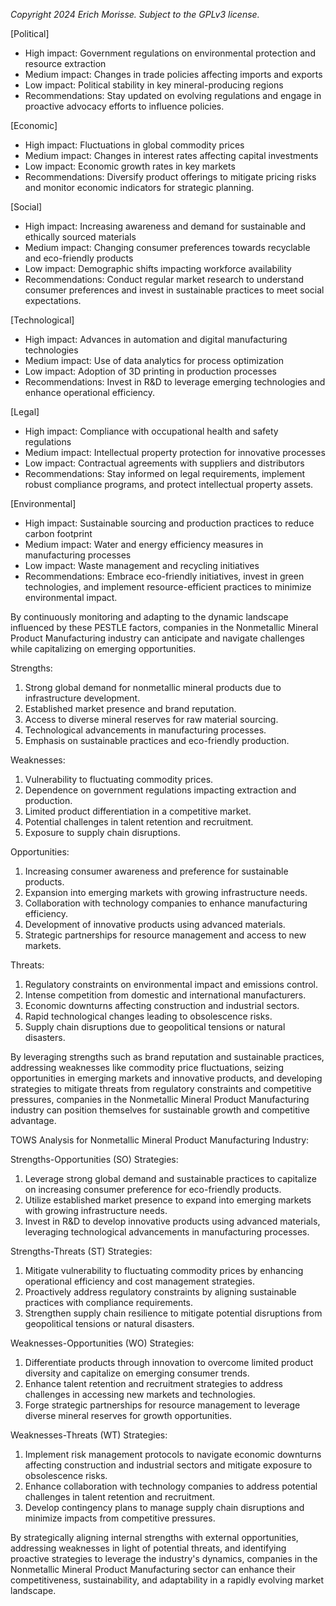 *Copyright 2024 Erich Morisse.  Subject to the GPLv3 license.*


[Political]
- High impact: Government regulations on environmental protection and resource extraction
- Medium impact: Changes in trade policies affecting imports and exports
- Low impact: Political stability in key mineral-producing regions
- Recommendations: Stay updated on evolving regulations and engage in proactive advocacy efforts to influence policies.

[Economic]
- High impact: Fluctuations in global commodity prices
- Medium impact: Changes in interest rates affecting capital investments
- Low impact: Economic growth rates in key markets
- Recommendations: Diversify product offerings to mitigate pricing risks and monitor economic indicators for strategic planning.

[Social]
- High impact: Increasing awareness and demand for sustainable and ethically sourced materials
- Medium impact: Changing consumer preferences towards recyclable and eco-friendly products
- Low impact: Demographic shifts impacting workforce availability
- Recommendations: Conduct regular market research to understand consumer preferences and invest in sustainable practices to meet social expectations.

[Technological]
- High impact: Advances in automation and digital manufacturing technologies
- Medium impact: Use of data analytics for process optimization
- Low impact: Adoption of 3D printing in production processes
- Recommendations: Invest in R&D to leverage emerging technologies and enhance operational efficiency.

[Legal]
- High impact: Compliance with occupational health and safety regulations
- Medium impact: Intellectual property protection for innovative processes
- Low impact: Contractual agreements with suppliers and distributors
- Recommendations: Stay informed on legal requirements, implement robust compliance programs, and protect intellectual property assets.

[Environmental]
- High impact: Sustainable sourcing and production practices to reduce carbon footprint
- Medium impact: Water and energy efficiency measures in manufacturing processes
- Low impact: Waste management and recycling initiatives
- Recommendations: Embrace eco-friendly initiatives, invest in green technologies, and implement resource-efficient practices to minimize environmental impact. 

By continuously monitoring and adapting to the dynamic landscape influenced by these PESTLE factors, companies in the Nonmetallic Mineral Product Manufacturing industry can anticipate and navigate challenges while capitalizing on emerging opportunities.

Strengths:
1. Strong global demand for nonmetallic mineral products due to infrastructure development.
2. Established market presence and brand reputation.
3. Access to diverse mineral reserves for raw material sourcing.
4. Technological advancements in manufacturing processes.
5. Emphasis on sustainable practices and eco-friendly production.

Weaknesses:
1. Vulnerability to fluctuating commodity prices.
2. Dependence on government regulations impacting extraction and production.
3. Limited product differentiation in a competitive market.
4. Potential challenges in talent retention and recruitment.
5. Exposure to supply chain disruptions.

Opportunities:
1. Increasing consumer awareness and preference for sustainable products.
2. Expansion into emerging markets with growing infrastructure needs.
3. Collaboration with technology companies to enhance manufacturing efficiency.
4. Development of innovative products using advanced materials.
5. Strategic partnerships for resource management and access to new markets.

Threats:
1. Regulatory constraints on environmental impact and emissions control.
2. Intense competition from domestic and international manufacturers.
3. Economic downturns affecting construction and industrial sectors.
4. Rapid technological changes leading to obsolescence risks.
5. Supply chain disruptions due to geopolitical tensions or natural disasters.

By leveraging strengths such as brand reputation and sustainable practices, addressing weaknesses like commodity price fluctuations, seizing opportunities in emerging markets and innovative products, and developing strategies to mitigate threats from regulatory constraints and competitive pressures, companies in the Nonmetallic Mineral Product Manufacturing industry can position themselves for sustainable growth and competitive advantage.

TOWS Analysis for Nonmetallic Mineral Product Manufacturing Industry:

Strengths-Opportunities (SO) Strategies:
1. Leverage strong global demand and sustainable practices to capitalize on increasing consumer preference for eco-friendly products.
2. Utilize established market presence to expand into emerging markets with growing infrastructure needs.
3. Invest in R&D to develop innovative products using advanced materials, leveraging technological advancements in manufacturing processes.

Strengths-Threats (ST) Strategies:
1. Mitigate vulnerability to fluctuating commodity prices by enhancing operational efficiency and cost management strategies.
2. Proactively address regulatory constraints by aligning sustainable practices with compliance requirements.
3. Strengthen supply chain resilience to mitigate potential disruptions from geopolitical tensions or natural disasters.

Weaknesses-Opportunities (WO) Strategies:
1. Differentiate products through innovation to overcome limited product diversity and capitalize on emerging consumer trends.
2. Enhance talent retention and recruitment strategies to address challenges in accessing new markets and technologies.
3. Forge strategic partnerships for resource management to leverage diverse mineral reserves for growth opportunities.

Weaknesses-Threats (WT) Strategies:
1. Implement risk management protocols to navigate economic downturns affecting construction and industrial sectors and mitigate exposure to obsolescence risks.
2. Enhance collaboration with technology companies to address potential challenges in talent retention and recruitment.
3. Develop contingency plans to manage supply chain disruptions and minimize impacts from competitive pressures.

By strategically aligning internal strengths with external opportunities, addressing weaknesses in light of potential threats, and identifying proactive strategies to leverage the industry's dynamics, companies in the Nonmetallic Mineral Product Manufacturing sector can enhance their competitiveness, sustainability, and adaptability in a rapidly evolving market landscape.

